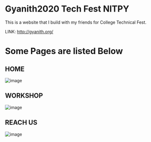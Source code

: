 # Gyanith2020 Tech Fest NITPY

This is a website that I build with my friends for College Technical Fest.

LINK: http://gyanith.org/

# Some Pages are listed Below

## HOME 

![image](https://user-images.githubusercontent.com/53274915/88298726-282dec80-cd1f-11ea-9729-5f506daab5f1.png)

## WORKSHOP

![image](https://user-images.githubusercontent.com/53274915/88300354-00d81f00-cd21-11ea-8c79-d93d42e663a1.png)

## REACH US

![image](https://user-images.githubusercontent.com/53274915/88300485-27965580-cd21-11ea-9170-ef85818fa315.png)
